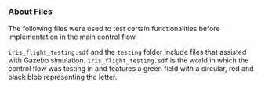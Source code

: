 ### About Files

The following files were used to test certain functionalities before implementation in the main control flow. 

`iris_flight_testing.sdf` and the `testing` folder include files that assisted with Gazebo simulation. `iris_flight_testing.sdf` is the world in which the control flow was testing in and features a green field with a circular, red and black blob representing the letter. 
